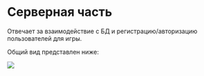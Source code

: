 # Серверная часть

Отвечает за взаимодействие с БД и регистрацию/авторизацию пользователей для игры.

Общий вид представлен ниже:

<img src='./server_card.png'>
